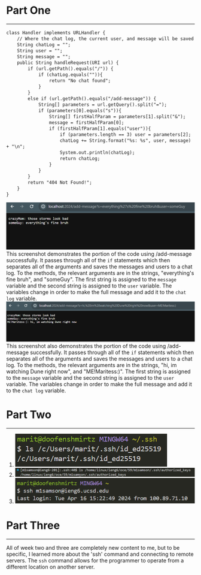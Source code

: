 # Part One
---
```
class Handler implements URLHandler {
    // Where the chat log, the current user, and message will be saved
    String chatLog = "";
    String user = "";
    String message = "";
    public String handleRequest(URI url) {
        if (url.getPath().equals("/")) {
            if (chatLog.equals("")){
                return "No chat found";
            }
        }
        else if (url.getPath().equals("/add-message")) {
            String[] parameters = url.getQuery().split("=");
            if (parameters[0].equals("s")){
                String[] firstHalfParam = parameters[1].split("&");
                message = firstHalfParam[0];
                if (firstHalfParam[1].equals("user")){
                    if (parameters.length == 3) user = parameters[2];
                    chatLog += String.format("%s: %s", user, message) + "\n";
                    System.out.println(chatLog);
                    return chatLog;
                }
            }
        }
        return "404 Not Found!";
    }
}
```
![Image](lab-report-2-part1.1.png) 
This screenshot demonstrates the portion of the code using /add-message successfully. It passes through all of the `if` statements which then separates all of the arguments and saves the messages and users to a chat log. To the methods, the relevant arguments are in the strings, "everything's fine bruh", and "someGuy". The first string is assigned to the `message` variable and the second string is assigned to the `user` variable.  The variables change in order to make the full message and add it to the `chat log` variable.
![Image](lab-report-2-part1.2.png)
This screenshot also demonstrates the portion of the code using /add-message successfully. It passes through all of the `if` statements which then separates all of the arguments and saves the messages and users to a chat log. To the methods, the relevant arguments are in the strings, "hi, im watching Dune right now", and "ME!Maritess:)". The first string is assigned to the `message` variable and the second string is assigned to the `user` variable.  The variables change in order to make the full message and add it to the `chat log` variable.
# Part Two
---
1. ![Image](lab-report-2-part2.1.png)
2.  ![Image](lab-report-2-part2.2.png)
3.  ![Image](lab-report-2-part2.3.png)

# Part Three
---
All of week two and three are completely new content to me, but to be specific, I learned more about the 'ssh' command and connecting to remote servers. The `ssh` command allows for the programmer to operate from a different location on another server.
